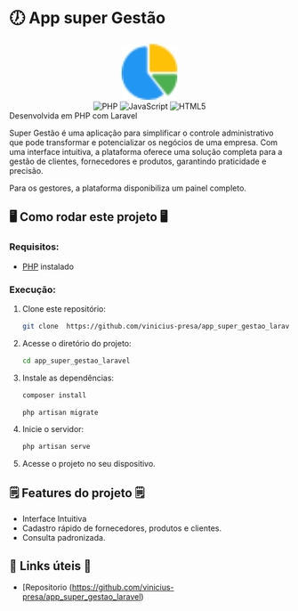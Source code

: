 # 🕖 App super Gestão

<div align="center">
<img src="https://github.com/vinicius-presa/app_super_gestao_laravel/blob/master/public/img/logo.png" width="100" />


<div data-badges>
    <img src="https://img.shields.io/badge/PHP-777BB4?style=for-the-badge&logo=php&logoColor=white" alt="PHP" />
    <img src="https://img.shields.io/badge/javascript-%23F7DF1E.svg?style=for-the-badge&logo=javascript&logoColor=black" alt="JavaScript" />
    <img src="https://img.shields.io/badge/HTML5-E34F26?style=for-the-badge&logo=html5&logoColor=white" alt="HTML5" />
    
</div>
</div>
Desenvolvida em PHP com Laravel

Super Gestão é uma aplicação para simplificar o controle administrativo que pode transformar e potencializar os negócios de uma empresa. Com uma interface intuitiva, a plataforma oferece uma solução completa para a gestão de clientes, fornecedores e produtos, garantindo praticidade e precisão.

Para os gestores, a plataforma disponibiliza um painel completo. 

## 🖥️ Como rodar este projeto 🖥️

### Requisitos:

- [PHP](https://www.php.net/) instalado

### Execução:

1. Clone este repositório:

   ```sh
   git clone  https://github.com/vinicius-presa/app_super_gestao_laravel
   ```

2. Acesse o diretório do projeto:

   ```sh
   cd app_super_gestao_laravel
   ```

3. Instale as dependências:

   ```sh
   composer install
   ```
   ```sh
   php artisan migrate
   ```

4. Inicie o servidor:

   ```sh
   php artisan serve
   ```

5. Acesse o projeto no seu dispositivo.

## 🗒️ Features do projeto 🗒️

- Interface Intuitiva
- Cadastro rápido de fornecedores, produtos e clientes.
- Consulta padronizada.

## 💎 Links úteis 💎

- [Repositorio (https://github.com/vinicius-presa/app_super_gestao_laravel)
 





